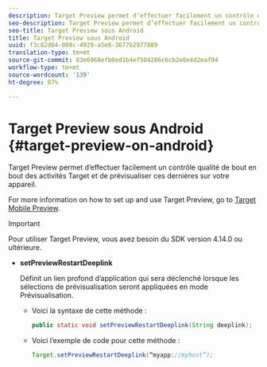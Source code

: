 ```yaml
---
description: Target Preview permet d’effectuer facilement un contrôle qualité de bout en bout des activités Target et de prévisualiser ces dernières sur votre appareil.
seo-description: Target Preview permet d’effectuer facilement un contrôle qualité de bout en bout des activités Target et de prévisualiser ces dernières sur votre appareil.
seo-title: Target Preview sous Android
title: Target Preview sous Android
uuid: f3c82d64-009c-4929-a5e6-3677b2977889
translation-type: tm+mt
source-git-commit: 83e6968efb0ed1b4ef504286c6cb2e8e4d2eaf94
workflow-type: tm+mt
source-wordcount: '139'
ht-degree: 87%

---
```



# Target Preview sous Android {#target-preview-on-android}

Target Preview permet d’effectuer facilement un contrôle qualité de bout en bout des activités Target et de prévisualiser ces dernières sur votre appareil.

For more information on how to set up and use Target Preview, go to [Target Mobile Preview](https://docs.adobe.com/content/help/fr-FR/target/using/implement-target/mobile-apps/target-mobile-preview.html).

>[!IMPORTANT]
>
>Pour utiliser Target Preview, vous avez besoin du SDK version 4.14.0 ou ultérieure.

* **setPreviewRestartDeeplink**

   Définit un lien profond d’application qui sera déclenché lorsque les sélections de prévisualisation seront appliquées en mode Prévisualisation.

   * Voici la syntaxe de cette méthode :

      ```java
      public static void setPreviewRestartDeeplink(String deeplink);
      ```

   * Voici l’exemple de code pour cette méthode :

      ```java
      Target.setPreviewRestartDeeplink(“myapp://myhost”); 
      ```

